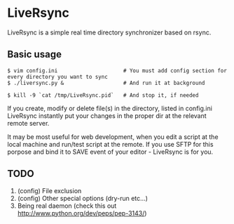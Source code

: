 LiveRsync
=========

LiveRsync is a simple real time directory synchronizer based on rsync.

Basic usage
-----------

    $ vim config.ini                     # You must add config section for every directory you want to sync
    $ ./liversync.py &                   # And run it at background

    $ kill -9 `cat /tmp/LiveRsync.pid`   # And stop it, if needed

If you create, modify or delete file(s) in the directory, listed in config.ini LiveRsync instantly
put your changes in the proper dir at the relevant remote server.

It may be most useful for web development, when you edit a script at the local machine and run/test script
at the remote. If you use SFTP for this porpose and bind it to SAVE event of your editor - LiveRsync is for you.


TODO
----

1. (config) File exclusion
2. (config) Other special options (dry-run etc...)
3. Being real daemon (check this out http://www.python.org/dev/peps/pep-3143/)
